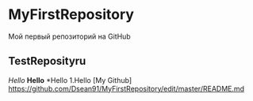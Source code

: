 # MyFirstRepository
Мой первый репозиторий на GitHub
## TestReposityru
*Hello*
**Hello**
*Hello
1.Hello
[My Github] https://github.com/Dsean91/MyFirstRepository/edit/master/README.md
